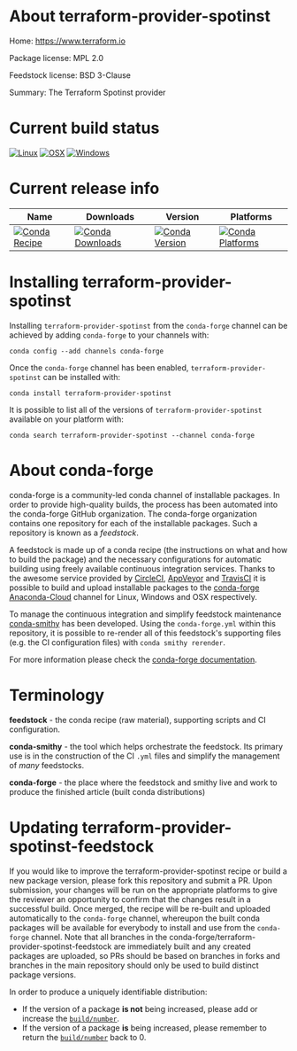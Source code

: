 About terraform-provider-spotinst
=================================

Home: https://www.terraform.io

Package license: MPL 2.0

Feedstock license: BSD 3-Clause

Summary: The Terraform Spotinst provider



Current build status
====================

[![Linux](https://img.shields.io/circleci/project/github/conda-forge/terraform-provider-spotinst-feedstock/master.svg?label=Linux)](https://circleci.com/gh/conda-forge/terraform-provider-spotinst-feedstock)
[![OSX](https://img.shields.io/travis/conda-forge/terraform-provider-spotinst-feedstock/master.svg?label=macOS)](https://travis-ci.org/conda-forge/terraform-provider-spotinst-feedstock)
[![Windows](https://img.shields.io/appveyor/ci/conda-forge/terraform-provider-spotinst-feedstock/master.svg?label=Windows)](https://ci.appveyor.com/project/conda-forge/terraform-provider-spotinst-feedstock/branch/master)

Current release info
====================

| Name | Downloads | Version | Platforms |
| --- | --- | --- | --- |
| [![Conda Recipe](https://img.shields.io/badge/recipe-terraform--provider--spotinst-green.svg)](https://anaconda.org/conda-forge/terraform-provider-spotinst) | [![Conda Downloads](https://img.shields.io/conda/dn/conda-forge/terraform-provider-spotinst.svg)](https://anaconda.org/conda-forge/terraform-provider-spotinst) | [![Conda Version](https://img.shields.io/conda/vn/conda-forge/terraform-provider-spotinst.svg)](https://anaconda.org/conda-forge/terraform-provider-spotinst) | [![Conda Platforms](https://img.shields.io/conda/pn/conda-forge/terraform-provider-spotinst.svg)](https://anaconda.org/conda-forge/terraform-provider-spotinst) |

Installing terraform-provider-spotinst
======================================

Installing `terraform-provider-spotinst` from the `conda-forge` channel can be achieved by adding `conda-forge` to your channels with:

```
conda config --add channels conda-forge
```

Once the `conda-forge` channel has been enabled, `terraform-provider-spotinst` can be installed with:

```
conda install terraform-provider-spotinst
```

It is possible to list all of the versions of `terraform-provider-spotinst` available on your platform with:

```
conda search terraform-provider-spotinst --channel conda-forge
```


About conda-forge
=================

conda-forge is a community-led conda channel of installable packages.
In order to provide high-quality builds, the process has been automated into the
conda-forge GitHub organization. The conda-forge organization contains one repository
for each of the installable packages. Such a repository is known as a *feedstock*.

A feedstock is made up of a conda recipe (the instructions on what and how to build
the package) and the necessary configurations for automatic building using freely
available continuous integration services. Thanks to the awesome service provided by
[CircleCI](https://circleci.com/), [AppVeyor](https://www.appveyor.com/)
and [TravisCI](https://travis-ci.org/) it is possible to build and upload installable
packages to the [conda-forge](https://anaconda.org/conda-forge)
[Anaconda-Cloud](https://anaconda.org/) channel for Linux, Windows and OSX respectively.

To manage the continuous integration and simplify feedstock maintenance
[conda-smithy](https://github.com/conda-forge/conda-smithy) has been developed.
Using the ``conda-forge.yml`` within this repository, it is possible to re-render all of
this feedstock's supporting files (e.g. the CI configuration files) with ``conda smithy rerender``.

For more information please check the [conda-forge documentation](https://conda-forge.org/docs/).

Terminology
===========

**feedstock** - the conda recipe (raw material), supporting scripts and CI configuration.

**conda-smithy** - the tool which helps orchestrate the feedstock.
                   Its primary use is in the construction of the CI ``.yml`` files
                   and simplify the management of *many* feedstocks.

**conda-forge** - the place where the feedstock and smithy live and work to
                  produce the finished article (built conda distributions)


Updating terraform-provider-spotinst-feedstock
==============================================

If you would like to improve the terraform-provider-spotinst recipe or build a new
package version, please fork this repository and submit a PR. Upon submission,
your changes will be run on the appropriate platforms to give the reviewer an
opportunity to confirm that the changes result in a successful build. Once
merged, the recipe will be re-built and uploaded automatically to the
`conda-forge` channel, whereupon the built conda packages will be available for
everybody to install and use from the `conda-forge` channel.
Note that all branches in the conda-forge/terraform-provider-spotinst-feedstock are
immediately built and any created packages are uploaded, so PRs should be based
on branches in forks and branches in the main repository should only be used to
build distinct package versions.

In order to produce a uniquely identifiable distribution:
 * If the version of a package **is not** being increased, please add or increase
   the [``build/number``](https://conda.io/docs/user-guide/tasks/build-packages/define-metadata.html#build-number-and-string).
 * If the version of a package **is** being increased, please remember to return
   the [``build/number``](https://conda.io/docs/user-guide/tasks/build-packages/define-metadata.html#build-number-and-string)
   back to 0.
